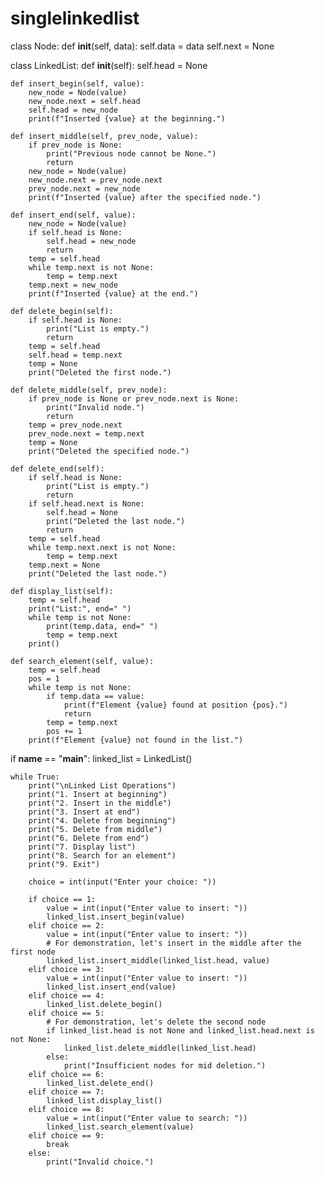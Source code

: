 # singlelinkedlist
class Node:
    def __init__(self, data):
        self.data = data
        self.next = None

class LinkedList:
    def __init__(self):
        self.head = None

    def insert_begin(self, value):
        new_node = Node(value)
        new_node.next = self.head
        self.head = new_node
        print(f"Inserted {value} at the beginning.")

    def insert_middle(self, prev_node, value):
        if prev_node is None:
            print("Previous node cannot be None.")
            return
        new_node = Node(value)
        new_node.next = prev_node.next
        prev_node.next = new_node
        print(f"Inserted {value} after the specified node.")

    def insert_end(self, value):
        new_node = Node(value)
        if self.head is None:
            self.head = new_node
            return
        temp = self.head
        while temp.next is not None:
            temp = temp.next
        temp.next = new_node
        print(f"Inserted {value} at the end.")

    def delete_begin(self):
        if self.head is None:
            print("List is empty.")
            return
        temp = self.head
        self.head = temp.next
        temp = None
        print("Deleted the first node.")

    def delete_middle(self, prev_node):
        if prev_node is None or prev_node.next is None:
            print("Invalid node.")
            return
        temp = prev_node.next
        prev_node.next = temp.next
        temp = None
        print("Deleted the specified node.")

    def delete_end(self):
        if self.head is None:
            print("List is empty.")
            return
        if self.head.next is None:
            self.head = None
            print("Deleted the last node.")
            return
        temp = self.head
        while temp.next.next is not None:
            temp = temp.next
        temp.next = None
        print("Deleted the last node.")

    def display_list(self):
        temp = self.head
        print("List:", end=" ")
        while temp is not None:
            print(temp.data, end=" ")
            temp = temp.next
        print()

    def search_element(self, value):
        temp = self.head
        pos = 1
        while temp is not None:
            if temp.data == value:
                print(f"Element {value} found at position {pos}.")
                return
            temp = temp.next
            pos += 1
        print(f"Element {value} not found in the list.")

if __name__ == "__main__":
    linked_list = LinkedList()
    
    while True:
        print("\nLinked List Operations")
        print("1. Insert at beginning")
        print("2. Insert in the middle")
        print("3. Insert at end")
        print("4. Delete from beginning")
        print("5. Delete from middle")
        print("6. Delete from end")
        print("7. Display list")
        print("8. Search for an element")
        print("9. Exit")
        
        choice = int(input("Enter your choice: "))
        
        if choice == 1:
            value = int(input("Enter value to insert: "))
            linked_list.insert_begin(value)
        elif choice == 2:
            value = int(input("Enter value to insert: "))
            # For demonstration, let's insert in the middle after the first node
            linked_list.insert_middle(linked_list.head, value)
        elif choice == 3:
            value = int(input("Enter value to insert: "))
            linked_list.insert_end(value)
        elif choice == 4:
            linked_list.delete_begin()
        elif choice == 5:
            # For demonstration, let's delete the second node
            if linked_list.head is not None and linked_list.head.next is not None:
                linked_list.delete_middle(linked_list.head)
            else:
                print("Insufficient nodes for mid deletion.")
        elif choice == 6:
            linked_list.delete_end()
        elif choice == 7:
            linked_list.display_list()
        elif choice == 8:
            value = int(input("Enter value to search: "))
            linked_list.search_element(value)
        elif choice == 9:
            break
        else:
            print("Invalid choice.")
